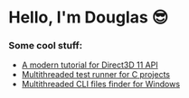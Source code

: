 # Hello, I'm Douglas 😎

### Some cool stuff:

- [A modern tutorial for Direct3D 11 API](https://github.com/douglasselias/modern-dx11-tutorial)
- [Multithreaded test runner for C projects](https://github.com/douglasselias/test-runner)
- [Multithreaded CLI files finder for Windows](https://github.com/douglasselias/win-finder)

